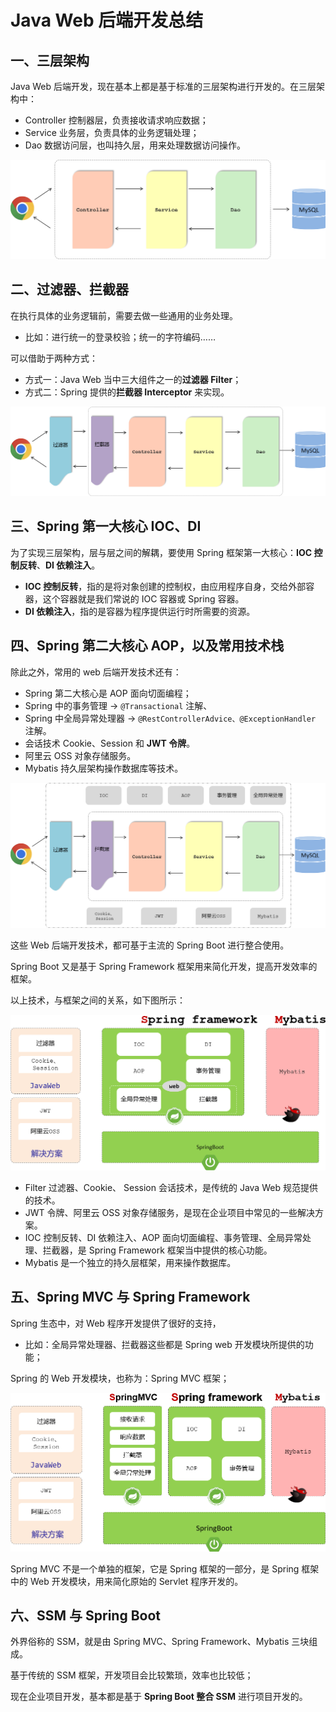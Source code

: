 # Java Web 后端开发总结

## 一、三层架构

Java Web 后端开发，现在基本上都是基于标准的三层架构进行开发的。在三层架构中：

- Controller 控制器层，负责接收请求响应数据；
- Service 业务层，负责具体的业务逻辑处理；
- Dao 数据访问层，也叫持久层，用来处理数据访问操作。

![三层架构2](NoteAssets/三层架构2.png)

## 二、过滤器、拦截器

在执行具体的业务逻辑前，需要去做一些通用的业务处理。

- 比如：进行统一的登录校验；统一的字符编码……

可以借助于两种方式：

- 方式一：Java Web 当中三大组件之一的**过滤器 Filter**；
- 方式二：Spring 提供的**拦截器 Interceptor** 来实现。

![过滤器、拦截器](NoteAssets/过滤器、拦截器.png)

## 三、Spring 第一大核心 IOC、DI

为了实现三层架构，层与层之间的解耦，要使用 Spring 框架第一大核心：**IOC 控制反转**、**DI 依赖注入**。

- **IOC 控制反转**，指的是将对象创建的控制权，由应用程序自身，交给外部容器，这个容器就是我们常说的 IOC 容器或 Spring 容器。
- **DI 依赖注入**，指的是容器为程序提供运行时所需要的资源。

## 四、Spring 第二大核心 AOP，以及常用技术栈

除此之外，常用的 web 后端开发技术还有：

- Spring 第二大核心是 AOP 面向切面编程；
- Spring 中的事务管理 -> `@Transactional` 注解、
- Spring 中全局异常处理器 -> `@RestControllerAdvice、@ExceptionHandler` 注解。
- 会话技术 Cookie、Session 和 **JWT 令牌**。
- 阿里云 OSS 对象存储服务。
- Mybatis 持久层架构操作数据库等技术。

![JavaWeb后端开发技术栈](NoteAssets/JavaWeb后端开发技术栈.png)

这些 Web 后端开发技术，都可基于主流的 Spring Boot 进行整合使用。

Spring Boot 又是基于 Spring Framework 框架用来简化开发，提高开发效率的框架。

以上技术，与框架之间的关系，如下图所示：

![框架中的核心技术](NoteAssets/框架中的核心技术.png)

- Filter 过滤器、Cookie、 Session 会话技术，是传统的 Java Web 规范提供的技术。
- JWT 令牌、阿里云 OSS 对象存储服务，是现在企业项目中常见的一些解决方案。
- IOC 控制反转、DI 依赖注入、AOP 面向切面编程、事务管理、全局异常处理、拦截器，是 Spring Framework 框架当中提供的核心功能。
- Mybatis 是一个独立的持久层框架，用来操作数据库。

## 五、Spring MVC 与 Spring Framework

Spring 生态中，对 Web 程序开发提供了很好的支持，

- 比如：全局异常处理器、拦截器这些都是 Spring web 开发模块所提供的功能；

Spring 的 Web 开发模块，也称为：Spring MVC 框架；

![SpringMVC与SpringFramework的关系](NoteAssets/SpringMVC与SpringFramework的关系.png)

Spring MVC 不是一个单独的框架，它是 Spring 框架的一部分，是 Spring 框架中的 Web 开发模块，用来简化原始的 Servlet 程序开发的。

## 六、SSM 与 Spring Boot

外界俗称的 SSM，就是由 Spring MVC、Spring Framework、Mybatis 三块组成。

基于传统的 SSM 框架，开发项目会比较繁琐，效率也比较低；

现在企业项目开发，基本都是基于 **Spring Boot 整合 SSM** 进行项目开发的。
